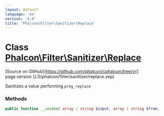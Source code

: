 ```yaml
---
layout: default
language: 'en'
version: '4.0'
title: 'Phalcon\Filter\Sanitizer\Replace'
---
```

# Class [Phalcon\Filter\Sanitizer\Replace](Phalcon_Filter_Sanitizer_Replace)

[Source on GitHub](https://github.com/phalcon/cphalcon/tree/v{{ page.version }}.0/phalcon/filter/sanitizer/replace.zep)

Sanitizes a value performing `preg_replace`

### Methods

```php
public function __invoke( array | string $input, array | string $from, array | string $to ): mixed
```